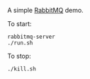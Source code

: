 A simple [RabbitMQ](https://www.rabbitmq.com/) demo.

To start:

```
rabbitmq-server
./run.sh
```

To stop:

```
./kill.sh
```

